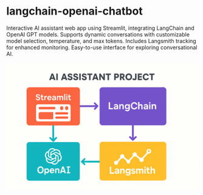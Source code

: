 # langchain-openai-chatbot
Interactive AI assistant web app using Streamlit, integrating LangChain and OpenAI GPT models. Supports dynamic conversations with customizable model selection, temperature, and max tokens. Includes Langsmith tracking for enhanced monitoring. Easy-to-use interface for exploring conversational AI.


![image alt](langchain-openai-architecture.png)
